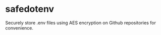 # safedotenv

Securely store .env files using AES encryption on Github repositories for convenience.

